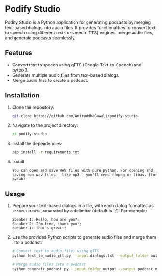 # Podify Studio

Podify Studio is a Python application for generating podcasts by merging text-based dialogs into audio files. It provides functionalities to convert text to speech using different text-to-speech (TTS) engines, merge audio files, and generate podcasts seamlessly.

## Features

- Convert text to speech using gTTS (Google Text-to-Speech) and pyttsx3.
- Generate multiple audio files from text-based dialogs.
- Merge audio files to create a podcast.

## Installation

1. Clone the repository:

   ```bash
   git clone https://github.com/AniruddhaGawali/podify-studio
   ```

2. Navigate to the project directory:

   ```bash
   cd podify-studio
   ```

3. Install the dependencies:
   ```bash
   pip install -r requirements.txt
   ```
4. Install

   `You can open and save WAV files with pure python. For opening and saving non-wav files – like mp3 – you'll need ffmpeg or libav. (for pydub)`

## Usage

1. Prepare your text-based dialogs in a file, with each dialog formatted as `<name>:<text>`, separated by a delimiter (default is ';'). For example:

   ```
   Speaker 1: Hello, how are you?;
   Speaker 2: I'm fine, thank you!;
   Speaker 1: That's great!;
   ```

2. Use the provided Python scripts to generate audio files and merge them into a podcast:

   ```bash
   # Convert text to audio files using gTTS
   python text_to_audio_gtt.py --input dialogs.txt --output_folder output

   # Merge audio files into a podcast
   python generate_podcast.py --input_folder output --output podcast.mp3
   ```
